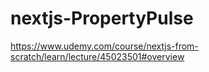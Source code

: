 # nextjs-PropertyPulse
https://www.udemy.com/course/nextjs-from-scratch/learn/lecture/45023501#overview
